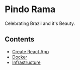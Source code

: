 # Pindo Rama

Celebrating Brazil and it's Beauty.

## Contents

- [Create React App](./docs/create-react-app-readme.md)
- [Docker](./docs/docker.md)
- [Infrastructure](./docs/infrastructure.md)
